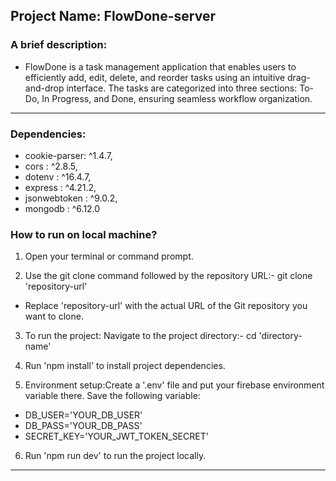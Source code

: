 ## Project Name: FlowDone-server

### A brief description: 
- FlowDone is a task management application that enables users to efficiently add, edit, delete, and reorder tasks using an intuitive drag-and-drop interface. The tasks are categorized into three sections: To-Do, In Progress, and Done, ensuring seamless workflow organization.
 


---
  


### Dependencies:
- cookie-parser: ^1.4.7,
- cors : ^2.8.5,
- dotenv : ^16.4.7,
- express : ^4.21.2,
- jsonwebtoken : ^9.0.2,
- mongodb : ^6.12.0

### How to run on local machine?

1. Open your terminal or command prompt.

2. Use the git clone command followed by the repository URL:-  git clone 'repository-url'

- Replace 'repository-url' with the actual URL of the Git repository you want to clone.

3. To run the project: Navigate to the project directory:- cd 'directory-name' 

4. Run 'npm install' to install project dependencies.

5. Environment setup:Create a '.env' file and put your firebase environment variable there. Save the following variable:
- DB_USER='YOUR_DB_USER'
- DB_PASS='YOUR_DB_PASS'
- SECRET_KEY='YOUR_JWT_TOKEN_SECRET'

6. Run 'npm run dev' to run the project locally.


<hr/>
